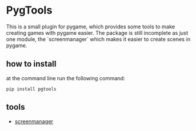 <h1>PygTools</h1>

<p>This is a small plugin for pygame, which provides
some tools to make creating games with pygame easier.
The package is still incomplete as just one module, the `screenmanager`
which makes it easier to create scenes in pygame.</p>

<h2>how to install</h2>

<p>at the command line run the following command:</p>

````commandline
pip install pgtools
````

<h2>tools</h2>

 - [screenmanager](pgtools/documents/screenmanager.md)

